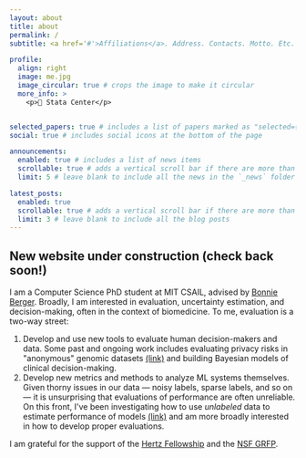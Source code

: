 ```yaml
---
layout: about
title: about
permalink: /
subtitle: <a href='#'>Affiliations</a>. Address. Contacts. Motto. Etc.

profile:
  align: right
  image: me.jpg
  image_circular: true # crops the image to make it circular
  more_info: >
    <p>📍 Stata Center</p>


selected_papers: true # includes a list of papers marked as "selected={true}"
social: true # includes social icons at the bottom of the page

announcements:
  enabled: true # includes a list of news items
  scrollable: true # adds a vertical scroll bar if there are more than 3 news items
  limit: 5 # leave blank to include all the news in the `_news` folder

latest_posts:
  enabled: true
  scrollable: true # adds a vertical scroll bar if there are more than 3 new posts items
  limit: 3 # leave blank to include all the blog posts
---
```

## New website under construction (check back soon!)

I am a Computer Science PhD student at MIT CSAIL, advised by [Bonnie Berger](https://people.csail.mit.edu/bab/). Broadly, I am interested in evaluation, uncertainty estimation, and decision-making, often in the context of biomedicine. To me, evaluation is a two-way street:

1. Develop and use new tools to evaluate human decision-makers and data. Some past and ongoing work includes evaluating privacy risks in "anonymous" genomic datasets [(link)](https://genome.cshlp.org/content/33/7/1101.full) and building Bayesian models of clinical decision-making.
2. Develop new metrics and methods to analyze ML systems themselves. Given thorny issues in our data — noisy labels, sparse labels, and so on — it is unsurprising that evaluations of performance are often unreliable. On this front, I've been investigating how to use _unlabeled_ data to estimate performance of models [(link)](https://arxiv.org/html/2501.11866v1) and am more broadly interested in how to develop proper evaluations.

I am grateful for the support of the [Hertz Fellowship](https://www.hertzfellowship.org/) and the [NSF GRFP](https://ibm.mit.edu/).

<!-- Write your biography here. Tell the world about yourself. Link to your favorite [subreddit](http://reddit.com). You can put a picture in, too. The code is already in, just name your picture `prof_pic.jpg` and put it in the `img/` folder.

Put your address / P.O. box / other info right below your picture. You can also disable any of these elements by editing `profile` property of the YAML header of your `_pages/about.md`. Edit `_bibliography/papers.bib` and Jekyll will render your [publications page](/al-folio/publications/) automatically.

Link to your social media connections, too. This theme is set up to use [Font Awesome icons](https://fontawesome.com/) and [Academicons](https://jpswalsh.github.io/academicons/), like the ones below. Add your Facebook, Twitter, LinkedIn, Google Scholar, or just disable all of them. -->

